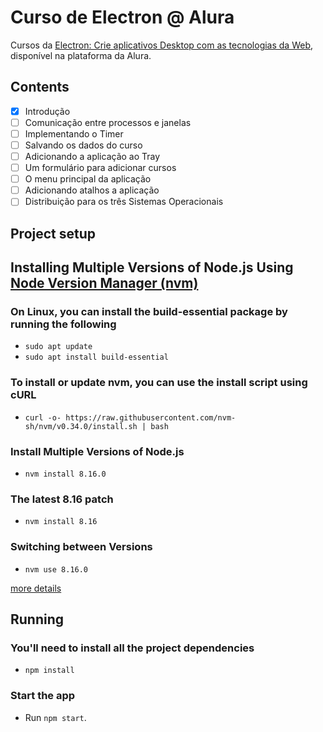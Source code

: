 # Curso de Electron @ Alura

Cursos da [Electron: Crie aplicativos Desktop com as tecnologias da Web](https://cursos.alura.com.br/course/electron), disponível na plataforma da Alura.

## Contents

- [X] Introdução
- [ ] Comunicação entre processos e janelas
- [ ] Implementando o Timer
- [ ] Salvando os dados do curso
- [ ] Adicionando a aplicação ao Tray
- [ ] Um formulário para adicionar cursos
- [ ] O menu principal da aplicação
- [ ] Adicionando atalhos a aplicação
- [ ] Distribuição para os três Sistemas Operacionais

## Project setup

## Installing Multiple Versions of Node.js Using [Node Version Manager (nvm)](https://github.com/nvm-sh/nvm)

### On Linux, you can install the build-essential package by running the following

- `sudo apt update`
- `sudo apt install build-essential`

### To install or update nvm, you can use the install script using cURL

- `curl -o- https://raw.githubusercontent.com/nvm-sh/nvm/v0.34.0/install.sh | bash`

### Install Multiple Versions of Node.js

- `nvm install 8.16.0`

### The latest 8.16 patch

- `nvm install 8.16`

### Switching between Versions

- `nvm use 8.16.0`

[more details](https://www.sitepoint.com/quick-tip-multiple-versions-node-nvm/)

## Running

### You'll need to install all the project dependencies

- `npm install`

### Start the app

- Run `npm start`.
